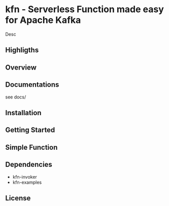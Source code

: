 # kfn - Serverless Function made easy for Apache Kafka

Desc

## Highligths

## Overview

## Documentations

see docs/

## Installation

## Getting Started

## Simple Function

## Dependencies

- kfn-invoker
- kfn-examples

## License
